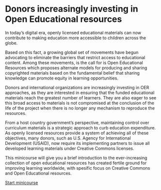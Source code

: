 # Donors increasingly investing in Open Educational resources

In today’s digital era, openly licensed educational materials can now contribute to making education more accessible to children across the globe.

Based on this fact, a growing global set of movements have begun advocating to eliminate the barriers that restrict access to educational content.  Among these movements, is the call for is Open Educational Resources which proposes alternate models for producing and sharing copyrighted materials based on the fundamental belief that sharing knowledge can promote equity in learning opportunities.

Donors and international organizations are increasingly investing in OER approaches, as they are interested in ensuring that the funded educational materials reach the greatest number of learners. They are also eager to see this broad access to materials is not compromised at the conclusion of the life of the project when there is no longer any mechanism to reproduce the resources.

From a host country government’s perspective, maintaining control over curriculum materials is a strategic approach to curb education expenditure. As openly licensed resources provide a system of achieving all of these objectives, many donors, such as U.S. Agency for International Development (USAID), now require its implementing partners to issue all developed learning materials under Creative Commons licenses.  

This minicourse will give you a brief introduction to the ever-increasing collection of open educational resources has created fertile ground for improving learning worldwide, with spesific focus on Creative Commons and Open Educational resources. 

[Start minicourse](https://github.com/christer-io/creativecommons-minicourse/blob/master/part-0.md)
